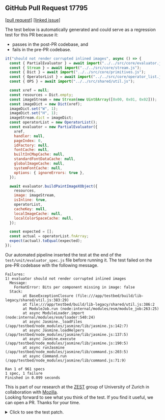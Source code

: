 ## GitHub Pull Request 17795
[[pull request]](https://github.com/mozilla/pdf.js/pull/17795) 
[[linked issue]](https://github.com/mozilla/pdf.js/issues/17794)

The test below is automatically generated and could serve as a regression test for this PR because it:
- passes in the post-PR codebase, and
- fails in the pre-PR codebase.

```javascript
it("should not render corrupted inlined images", async () => {
  const { PartialEvaluator } = await import("../../src/core/evaluator.js");
  const { Stream } = await import("../../src/core/stream.js");
  const { Dict } = await import("../../src/core/primitives.js");
  const { OperatorList } = await import("../../src/core/operator_list.js");
  const { OPS } = await import("../../src/shared/util.js");

  const xref = null;
  const resources = Dict.empty;
  const imageStream = new Stream(new Uint8Array([0x00, 0x01, 0x02]));
  const imageDict = new Dict(xref);
  imageDict.set("W", 1);
  imageDict.set("H", 1);
  imageStream.dict = imageDict;
  const operatorList = new OperatorList();
  const evaluator = new PartialEvaluator({
    xref,
    handler: null,
    pageIndex: 0,
    idFactory: null,
    fontCache: null,
    builtInCMapCache: null,
    standardFontDataCache: null,
    globalImageCache: null,
    systemFontCache: null,
    options: { ignoreErrors: true },
  });

  await evaluator.buildPaintImageXObject({
    resources,
    image: imageStream,
    isInline: true,
    operatorList,
    cacheKey: null,
    localImageCache: null,
    localColorSpaceCache: null,
  });

  const expected = [];
  const actual = operatorList.fnArray;
  expect(actual).toEqual(expected);
});
```

Our automated pipeline inserted the test at the end of the `test/unit/evaluator_spec.js` file before running it. 
The test failed on the pre-PR codebase with the following message.

```text
Failures:
1) evaluator should not render corrupted inlined images
  Message:
    FormatError: Bits per component missing in image: false
  Stack:
        at BaseExceptionClosure (file:///app/testbed/build/lib-legacy/shared/util.js:383:29)
        at file:///app/testbed/build/lib-legacy/shared/util.js:386:2
        at ModuleJob.run (node:internal/modules/esm/module_job:263:25)
        at async ModuleLoader.import (node:internal/modules/esm/loader:540:24)
        at async Jasmine._loadFiles (/app/testbed/node_modules/jasmine/lib/jasmine.js:142:7)
        at async Jasmine.loadHelpers (/app/testbed/node_modules/jasmine/lib/jasmine.js:137:5)
        at async Jasmine.execute (/app/testbed/node_modules/jasmine/lib/jasmine.js:190:5)
        at async runJasmine (/app/testbed/node_modules/jasmine/lib/command.js:203:5)
        at async Command.run (/app/testbed/node_modules/jasmine/lib/command.js:71:9)

Ran 1 of 961 specs
1 spec, 1 failure
Finished in 0.099 seconds
```

This is part of our research at the [ZEST](https://www.ifi.uzh.ch/en/zest.html) group of University of Zurich in collaboration with [Mozilla](https://www.mozilla.org/). \
Looking forward to see what you think of the test. If you find it useful, we can open a PR. Thanks for your time.

<details> <summary>Click to see the test patch.</summary>

```diff
diff --git a/evaluator_spec.js b/evaluator_spec.js
index 3edc9a8..d7d5a85 100644
--- a/evaluator_spec.js
+++ b/evaluator_spec.js
@@ -414,4 +414,47 @@ describe("evaluator", function () {
       expect(operatorList.length).toEqual(0);
     });
   });
+
+  it("should not render corrupted inlined images", async () => {
+    const { PartialEvaluator } = await import("../../core/evaluator.js");
+    const { Stream } = await import("../../core/stream.js");
+    const { Dict } = await import("../../core/primitives.js");
+    const { OperatorList } = await import("../../core/operator_list.js");
+    const { OPS } = await import("../../shared/util.js");
+
+    const xref = null;
+    const resources = Dict.empty;
+    const imageStream = new Stream(new Uint8Array([0x00, 0x01, 0x02]));
+    const imageDict = new Dict(xref);
+    imageDict.set("W", 1);
+    imageDict.set("H", 1);
+    imageStream.dict = imageDict;
+    const operatorList = new OperatorList();
+    const evaluator = new PartialEvaluator({
+      xref,
+      handler: null,
+      pageIndex: 0,
+      idFactory: null,
+      fontCache: null,
+      builtInCMapCache: null,
+      standardFontDataCache: null,
+      globalImageCache: null,
+      systemFontCache: null,
+      options: { ignoreErrors: true },
+    });
+
+    await evaluator.buildPaintImageXObject({
+      resources,
+      image: imageStream,
+      isInline: true,
+      operatorList,
+      cacheKey: null,
+      localImageCache: null,
+      localColorSpaceCache: null,
+    });
+
+    const expected = [];
+    const actual = operatorList.fnArray;
+    expect(actual).toEqual(expected);
+  });
 });
```

</details>